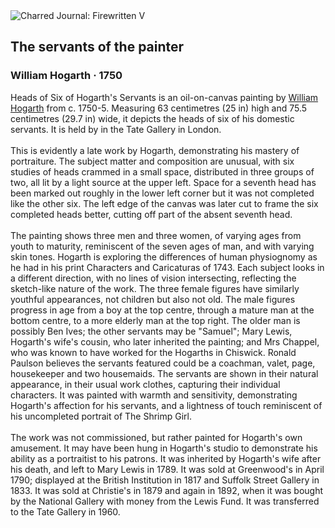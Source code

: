 <div class="artwork-of-the-day">
  <div class="container">
    <div class="img-wrapper">
      <img
        src="https://uploads5.wikiart.org/images/william-hogarth/the-servants-of-the-painter.jpg!Large.jpg"
        alt="Charred Journal: Firewritten V" />
    </div>
    <div class="artwork-detail">
      <div class="artwork-origin"> 
        <h2 class="artwork-name">The servants of the painter</h2>
        <h3 class="artist">
          William Hogarth
                    ·  1750
        </h3>
      </div>
      <p class="description">
        <span class="artwork-description-text ng-binding" ng-bind-html="viewModel.ArtworkOfTheDay.Description | unsafe">Heads of Six of Hogarth's Servants is an oil-on-canvas painting by <a target="_blank" href="/en/william-hogarth">William Hogarth</a> from c. 1750-5. Measuring 63 centimetres (25&nbsp;in) high and 75.5 centimetres (29.7&nbsp;in) wide, it depicts the heads of six of his domestic servants. It is held by in the Tate Gallery in London.
<br>
<br>This is evidently a late work by Hogarth, demonstrating his mastery of portraiture. The subject matter and composition are unusual, with six studies of heads crammed in a small space, distributed in three groups of two, all lit by a light source at the upper left. Space for a seventh head has been marked out roughly in the lower left corner but it was not completed like the other six. The left edge of the canvas was later cut to frame the six completed heads better, cutting off part of the absent seventh head.
<br>
<br>The painting shows three men and three women, of varying ages from youth to maturity, reminiscent of the seven ages of man, and with varying skin tones. Hogarth is exploring the differences of human physiognomy as he had in his print Characters and Caricaturas of 1743. Each subject looks in a different direction, with no lines of vision intersecting, reflecting the sketch-like nature of the work. The three female figures have similarly youthful appearances, not children but also not old. The male figures progress in age from a boy at the top centre, through a mature man at the bottom centre, to a more elderly man at the top right. The older man is possibly Ben Ives; the other servants may be "Samuel"; Mary Lewis, Hogarth's wife's cousin, who later inherited the painting; and Mrs Chappel, who was known to have worked for the Hogarths in Chiswick. Ronald Paulson believes the servants featured could be a coachman, valet, page, housekeeper and two housemaids. The servants are shown in their natural appearance, in their usual work clothes, capturing their individual characters. It was painted with warmth and sensitivity, demonstrating Hogarth's affection for his servants, and a lightness of touch reminiscent of his uncompleted portrait of The Shrimp Girl.
<br>
<br>The work was not commissioned, but rather painted for Hogarth's own amusement. It may have been hung in Hogarth's studio to demonstrate his ability as a portraitist to his patrons. It was inherited by Hogarth's wife after his death, and left to Mary Lewis in 1789. It was sold at Greenwood's in April 1790; displayed at the British Institution in 1817 and Suffolk Street Gallery in 1833. It was sold at Christie's in 1879 and again in 1892, when it was bought by the National Gallery with money from the Lewis Fund. It was transferred to the Tate Gallery in 1960.</span>
                        <div class="text-shadow-container" ng-show="showShadow" style=""></div>
      </p>
    </div>
  </div>

</div>
